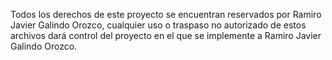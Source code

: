 Todos los derechos de este proyecto se encuentran reservados por Ramiro Javier Galindo Orozco, cualquier uso o traspaso no autorizado de estos archivos dará control del proyecto en el que se implemente a Ramiro Javier Galindo Orozco.